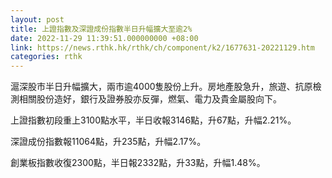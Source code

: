 ```yaml
---
layout: post
title: 上證指數及深證成份指數半日升幅擴大至逾2%
date: 2022-11-29 11:39:51.000000000 +08:00
link: https://news.rthk.hk/rthk/ch/component/k2/1677631-20221129.htm
categories: rthk
---
```


滬深股市半日升幅擴大，兩市逾4000隻股份上升。房地產股急升，旅遊、抗原檢測相關股份造好，銀行及證券股亦反彈，燃氣、電力及貴金屬股向下。

上證指數初段重上3100點水平，半日收報3146點，升67點，升幅2.21%。

深證成份指數報11064點，升235點，升幅2.17%。

創業板指數收復2300點，半日報2332點，升33點，升幅1.48%。
